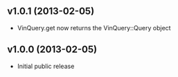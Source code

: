 ## v1.0.1 (2013-02-05)

- VinQuery.get now returns the VinQuery::Query object

## v1.0.0 (2013-02-05)

- Initial public release

